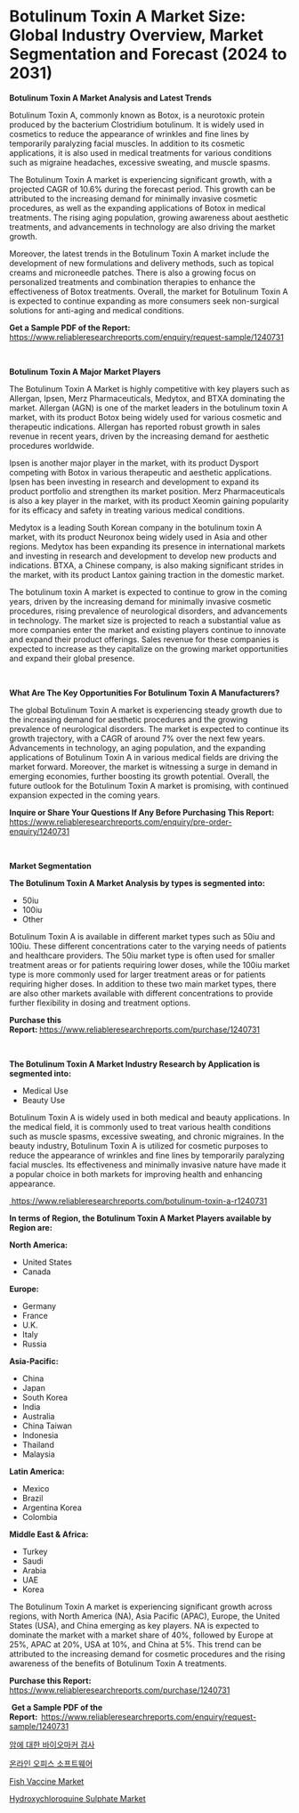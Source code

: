 <p><h1>Botulinum Toxin A Market Size: Global Industry Overview, Market Segmentation and Forecast (2024 to 2031)</h1></p><p><strong>Botulinum Toxin A Market Analysis and Latest Trends</strong></p>
<p><p>Botulinum Toxin A, commonly known as Botox, is a neurotoxic protein produced by the bacterium Clostridium botulinum. It is widely used in cosmetics to reduce the appearance of wrinkles and fine lines by temporarily paralyzing facial muscles. In addition to its cosmetic applications, it is also used in medical treatments for various conditions such as migraine headaches, excessive sweating, and muscle spasms.</p><p>The Botulinum Toxin A market is experiencing significant growth, with a projected CAGR of 10.6% during the forecast period. This growth can be attributed to the increasing demand for minimally invasive cosmetic procedures, as well as the expanding applications of Botox in medical treatments. The rising aging population, growing awareness about aesthetic treatments, and advancements in technology are also driving the market growth.</p><p>Moreover, the latest trends in the Botulinum Toxin A market include the development of new formulations and delivery methods, such as topical creams and microneedle patches. There is also a growing focus on personalized treatments and combination therapies to enhance the effectiveness of Botox treatments. Overall, the market for Botulinum Toxin A is expected to continue expanding as more consumers seek non-surgical solutions for anti-aging and medical conditions.</p></p>
<p><strong>Get a Sample PDF of the Report:&nbsp;</strong> <a href="https://www.reliableresearchreports.com/enquiry/request-sample/1240731">https://www.reliableresearchreports.com/enquiry/request-sample/1240731</a></p>
<p>&nbsp;</p>
<p><strong>Botulinum Toxin A Major Market Players</strong></p>
<p><p>The Botulinum Toxin A Market is highly competitive with key players such as Allergan, Ipsen, Merz Pharmaceuticals, Medytox, and BTXA dominating the market. Allergan (AGN) is one of the market leaders in the botulinum toxin A market, with its product Botox being widely used for various cosmetic and therapeutic indications. Allergan has reported robust growth in sales revenue in recent years, driven by the increasing demand for aesthetic procedures worldwide.</p><p>Ipsen is another major player in the market, with its product Dysport competing with Botox in various therapeutic and aesthetic applications. Ipsen has been investing in research and development to expand its product portfolio and strengthen its market position. Merz Pharmaceuticals is also a key player in the market, with its product Xeomin gaining popularity for its efficacy and safety in treating various medical conditions.</p><p>Medytox is a leading South Korean company in the botulinum toxin A market, with its product Neuronox being widely used in Asia and other regions. Medytox has been expanding its presence in international markets and investing in research and development to develop new products and indications. BTXA, a Chinese company, is also making significant strides in the market, with its product Lantox gaining traction in the domestic market.</p><p>The botulinum toxin A market is expected to continue to grow in the coming years, driven by the increasing demand for minimally invasive cosmetic procedures, rising prevalence of neurological disorders, and advancements in technology. The market size is projected to reach a substantial value as more companies enter the market and existing players continue to innovate and expand their product offerings. Sales revenue for these companies is expected to increase as they capitalize on the growing market opportunities and expand their global presence.</p></p>
<p>&nbsp;</p>
<p><strong>What Are The Key Opportunities For Botulinum Toxin A Manufacturers?</strong></p>
<p><p>The global Botulinum Toxin A market is experiencing steady growth due to the increasing demand for aesthetic procedures and the growing prevalence of neurological disorders. The market is expected to continue its growth trajectory, with a CAGR of around 7% over the next few years. Advancements in technology, an aging population, and the expanding applications of Botulinum Toxin A in various medical fields are driving the market forward. Moreover, the market is witnessing a surge in demand in emerging economies, further boosting its growth potential. Overall, the future outlook for the Botulinum Toxin A market is promising, with continued expansion expected in the coming years.</p></p>
<p><strong>Inquire or Share Your Questions If Any Before Purchasing This Report:</strong> <a href="https://www.reliableresearchreports.com/enquiry/pre-order-enquiry/1240731">https://www.reliableresearchreports.com/enquiry/pre-order-enquiry/1240731</a></p>
<p>&nbsp;</p>
<p><strong>Market Segmentation</strong></p>
<p><strong>The Botulinum Toxin A Market Analysis by types is segmented into:</strong></p>
<p><ul><li>50iu</li><li>100iu</li><li>Other</li></ul></p>
<p><p>Botulinum Toxin A is available in different market types such as 50iu and 100iu. These different concentrations cater to the varying needs of patients and healthcare providers. The 50iu market type is often used for smaller treatment areas or for patients requiring lower doses, while the 100iu market type is more commonly used for larger treatment areas or for patients requiring higher doses. In addition to these two main market types, there are also other markets available with different concentrations to provide further flexibility in dosing and treatment options.</p></p>
<p><strong>Purchase this Report:&nbsp;</strong><a href="https://www.reliableresearchreports.com/purchase/1240731">https://www.reliableresearchreports.com/purchase/1240731</a></p>
<p>&nbsp;</p>
<p><strong>The Botulinum Toxin A Market Industry Research by Application is segmented into:</strong></p>
<p><ul><li>Medical Use</li><li>Beauty Use</li></ul></p>
<p><p>Botulinum Toxin A is widely used in both medical and beauty applications. In the medical field, it is commonly used to treat various health conditions such as muscle spasms, excessive sweating, and chronic migraines. In the beauty industry, Botulinum Toxin A is utilized for cosmetic purposes to reduce the appearance of wrinkles and fine lines by temporarily paralyzing facial muscles. Its effectiveness and minimally invasive nature have made it a popular choice in both markets for improving health and enhancing appearance.</p></p>
<p><a href="https://www.reliableresearchreports.com/botulinum-toxin-a-r1240731">&nbsp;https://www.reliableresearchreports.com/botulinum-toxin-a-r1240731</a></p>
<p><strong>In terms of Region, the Botulinum Toxin A Market Players available by Region are:</strong></p>
<p>
    <p> <strong> North America: </strong>
        <ul>
            <li>United States</li>
            <li>Canada</li>
        </ul>
        </p> 
    <p> <strong> Europe: </strong>
        <ul>
            <li>Germany</li>
            <li>France</li>
            <li>U.K.</li>
            <li>Italy</li>
            <li>Russia</li>
        </ul>
        </p> 
    <p> <strong> Asia-Pacific: </strong>
        <ul>
            <li>China</li>
            <li>Japan</li>
            <li>South Korea</li>
            <li>India</li>
            <li>Australia</li>
            <li>China Taiwan</li>
            <li>Indonesia</li>
            <li>Thailand</li>
            <li>Malaysia</li>
        </ul>
        </p> 
    <p> <strong> Latin America: </strong>
        <ul>
            <li>Mexico</li>
            <li>Brazil</li>
            <li>Argentina Korea</li>
            <li>Colombia</li>
        </ul>
        </p> 
    <p> <strong> Middle East & Africa: </strong>
        <ul>
            <li>Turkey</li>
            <li>Saudi</li>
            <li>Arabia</li>
            <li>UAE</li>
            <li>Korea</li>
        </ul>
    </p>
    </p>
<p><p>The Botulinum Toxin A market is experiencing significant growth across regions, with North America (NA), Asia Pacific (APAC), Europe, the United States (USA), and China emerging as key players. NA is expected to dominate the market with a market share of 40%, followed by Europe at 25%, APAC at 20%, USA at 10%, and China at 5%. This trend can be attributed to the increasing demand for cosmetic procedures and the rising awareness of the benefits of Botulinum Toxin A treatments.</p></p>
<p><strong>Purchase this Report: </strong><a href="https://www.reliableresearchreports.com/purchase/1240731">https://www.reliableresearchreports.com/purchase/1240731</a></p>
<p>&nbsp;<strong>Get a Sample PDF of the Report:&nbsp;&nbsp;</strong><a href="https://www.reliableresearchreports.com/enquiry/request-sample/1240731">https://www.reliableresearchreports.com/enquiry/request-sample/1240731</a></p>
<p><strong></strong></p>
<p><p><a href="https://github.com/valroy852/Market-Research-Report-List-1/blob/main/624196356886.md">암에 대한 바이오마커 검사</a></p><p><a href="https://github.com/RonSpencer61/Market-Research-Report-List-1/blob/main/256032856887.md">온라인 오피스 소프트웨어</a></p><p><a href="https://github.com/wusalecollins540tpqoz/Market-Research-Report-List-2/blob/main/fish-vaccine-market.md">Fish Vaccine Market</a></p><p><a href="https://github.com/kathiaseamanalvaradovlprc2h/Market-Research-Report-List-2/blob/main/hydroxychloroquine-sulphate-market.md">Hydroxychloroquine Sulphate Market</a></p></p>
